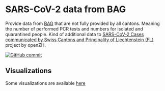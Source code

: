 # SARS-CoV-2 data from BAG

Provide data from [BAG](https://www.bag.admin.ch/bag/de/home/krankheiten/ausbrueche-epidemien-pandemien/aktuelle-ausbrueche-epidemien/novel-cov/situation-schweiz-und-international.html) that are not fully provided by all cantons.
Meaning the number of performed PCR tests and numbers for isolated and quarantined people.
Kind of additional data to [SARS-CoV-2 Cases communicated by Swiss Cantons and Principality of Liechtenstein (FL)](https://github.com/openZH/covid_19) project by openZH.

[![GitHub commit](https://img.shields.io/github/last-commit/maekke/bag_data)](https://github.com/maekke/bag_data/commits/master)

## Visualizations
Some visualizations are available [here](https://github.com/maekke/maekke.github.io)
